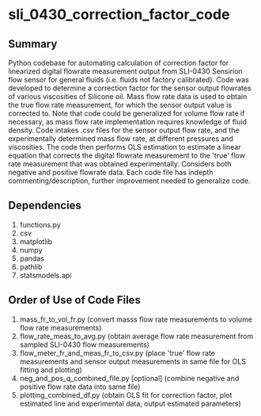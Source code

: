 # sli_0430_correction_factor_code
## Summary
Python codebase for automating calculation of correction factor for linearized digital flowrate measurement output from SLI-0430 Sensirion flow sensor for general fluids (i.e. fluids not factory calibrated). Code was developed to determine a correction factor for the sensor output flowrates of various viscosities of Silicone oil. Mass flow rate data is used to obtain the true flow rate measurement, for which the sensor output value is corrected to. Note that code could be generalized for volume flow rate if necessary, as mass flow rate implementation requires knowledge of fluid density. Code intakes .csv files for the sensor output flow rate, and the experimentally determined mass flow rate, at different pressures and viscosities. The code then performs OLS estimation to estimate a linear equation that corrects the digital flowrate measurement to the 'true' flow rate measurement that was obtained experimentally. Considers both negative and positive flowrate data. Each code file has indepth commenting/description, further improvement needed to generalize code.

## Dependencies
1. functions.py
2. csv
3. matplotlib
4. numpy
5. pandas
6. pathlib
7. statsmodels.api

## Order of Use of Code Files
1. mass_fr_to_vol_fr.py (convert masss flow rate measurements to volume flow rate measurements)
2. flow_rate_meas_to_avg.py (obtain average flow rate measurement from sampled SLI-0430 flow measurements)
3. flow_meter_fr_and_meas_fr_to_csv.py (place 'true' flow rate measurements and sensor output measurements in same file for OLS fitting and plotting)
4. neg_and_pos_q_combined_file.py [optional] (combine negative and positive flow rate data into same file)
5. plotting_combined_df.py (obtain OLS fit for correction factor, plot estimated line and experimental data, output estimated parameters)
